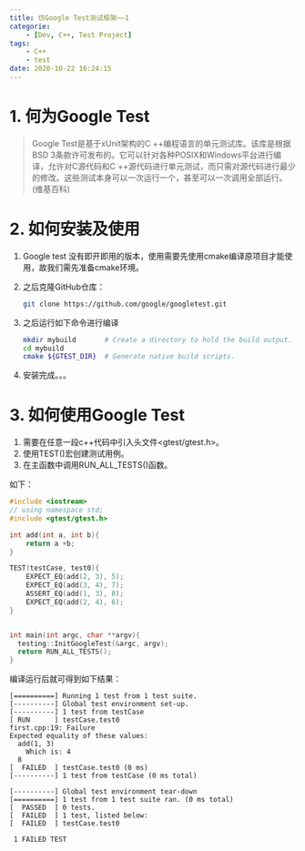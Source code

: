 ```yaml
---
title: 仿Google Test测试框架——1
categorie: 
    - [Dev, C++, Test Project]
tags: 
    - C++
    - test
date: 2020-10-22 16:24:15
---
```




# 1. 何为Google Test

> Google Test是基于xUnit架构的C ++编程语言的单元测试库。该库是根据BSD 3条款许可发布的。它可以针对各种POSIX和Windows平台进行编译，允许对C源代码和C ++源代码进行单元测试，而只需对源代码进行最少的修改。这些测试本身可以一次运行一个，甚至可以一次调用全部运行。(维基百科)



# 2. 如何安装及使用

1. Google test 没有即开即用的版本，使用需要先使用cmake编译原项目才能使用，故我们需先准备cmake环境。

2. 之后克隆GitHub仓库：

   ```bash
   git clone https://github.com/google/googletest.git
   ```
   
3. 之后运行如下命令进行编译
   
   ```bash
   mkdir mybuild       # Create a directory to hold the build output.
   cd mybuild
   cmake ${GTEST_DIR}  # Generate native build scripts.
   ```
   
4. 安装完成。。。



# 3. 如何使用Google Test

1. 需要在任意一段c++代码中引入头文件<gtest/gtest.h>。
2. 使用TEST()宏创建测试用例。
3. 在主函数中调用RUN_ALL_TESTS()函数。

如下：

```c++
#include <iostream>
// using namespace std;
#include <gtest/gtest.h>

int add(int a, int b){
    return a +b;
}

TEST(testCase, test0){
    EXPECT_EQ(add(2, 3), 5);
    EXPECT_EQ(add(3, 4), 7);
    ASSERT_EQ(add(1, 3), 8);
    EXPECT_EQ(add(2, 4), 6);
}


int main(int argc, char **argv){
  testing::InitGoogleTest(&argc, argv);
  return RUN_ALL_TESTS();
}
```

编译运行后就可得到如下结果：

```shell
[==========] Running 1 test from 1 test suite.
[----------] Global test environment set-up.
[----------] 1 test from testCase
[ RUN      ] testCase.test0
first.cpp:19: Failure
Expected equality of these values:
  add(1, 3)
    Which is: 4
  8
[  FAILED  ] testCase.test0 (0 ms)
[----------] 1 test from testCase (0 ms total)

[----------] Global test environment tear-down
[==========] 1 test from 1 test suite ran. (0 ms total)
[  PASSED  ] 0 tests.
[  FAILED  ] 1 test, listed below:
[  FAILED  ] testCase.test0

 1 FAILED TEST
```



